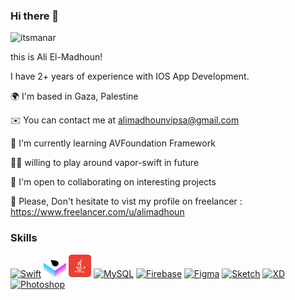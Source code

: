 ### Hi there 👋
<p align="left"> <img src="https://komarev.com/ghpvc/?username=itsmanar&label=Profile%20views&color=0e75b6&style=flat" alt="itsmanar" /> </p>
this is Ali El-Madhoun!

I have 2+ years of experience with IOS App Development.

🌍  I'm based in Gaza, Palestine

✉️  You can contact me at alimadhounvipsa@gmail.com

🧠  I'm currently learning AVFoundation Framework

🧑‍💻 willing to play around vapor-swift in future

🤝  I'm open to collaborating on interesting projects

🔗 Please, Don't hesitate to vist my profile on freelancer : https://www.freelancer.com/u/alimadhoun



### Skills

<p align="left">

<a href="https://developer.apple.com/swift/" target="_blank" rel="noreferrer"><img src="https://raw.githubusercontent.com/danielcranney/readme-generator/main/public/icons/skills/swift-colored.svg" width="36" height="36" alt="Swift" /></a>
<a href="https://vapor.codes/" target="_blank" rel="noreferrer"><img src="https://raw.githubusercontent.com/alimadhoun/imgs/391d9376a1159b040eb51206a65853056f81dcea/vapor.png" width="36" height="36" alt="Vaport" /></a>
<a href="https://docs.oracle.com/en/java/" target="_blank" rel="noreferrer"><img src="https://raw.githubusercontent.com/alimadhoun/imgs/a7f4844d838a9798eee68af4e16f49adbbd3d022/java.png" width="36" height="36" alt="MySQL" /></a>
<a href="https://vapor.codes/" target="_blank" rel="noreferrer"><img src="https://raw.githubusercontent.com/danielcranney/readme-generator/main/public/icons/skills/mysql-colored.svg" width="36" height="36" alt="MySQL" /></a>
<a href="https://firebase.google.com/" target="_blank" rel="noreferrer"><img src="https://raw.githubusercontent.com/danielcranney/readme-generator/main/public/icons/skills/firebase-colored.svg" width="36" height="36" alt="Firebase" /></a>
<a href="https://www.figma.com/" target="_blank" rel="noreferrer"><img src="https://raw.githubusercontent.com/danielcranney/readme-generator/main/public/icons/skills/figma-colored.svg" width="36" height="36" alt="Figma" /></a>
<a href="https://www.sketch.com/" target="_blank" rel="noreferrer"><img src="https://raw.githubusercontent.com/danielcranney/readme-generator/main/public/icons/skills/sketch-colored.svg" width="36" height="36" alt="Sketch" /></a>
<a href="https://www.adobe.com/uk/products/xd.html" target="_blank" rel="noreferrer"><img src="https://raw.githubusercontent.com/danielcranney/readme-generator/main/public/icons/skills/xd-colored.svg" width="36" height="36" alt="XD" /></a>
<a href="https://www.adobe.com/uk/products/photoshop.html" target="_blank" rel="noreferrer"><img src="https://raw.githubusercontent.com/danielcranney/readme-generator/main/public/icons/skills/photoshop-colored.svg" width="36" height="36" alt="Photoshop" /></a>


<!--
**alimadhoun/alimadhoun** is a ✨ _special_ ✨ repository because its `README.md` (this file) appears on your GitHub profile.

Here are some ideas to get you started:

- 🔭 I’m currently working on ...
- 🌱 I’m currently learning ...
- 👯 I’m looking to collaborate on ...
- 🤔 I’m looking for help with ...
- 💬 Ask me about ...
- 📫 How to reach me: ...
- 😄 Pronouns: ...
- ⚡ Fun fact: ...
-->
